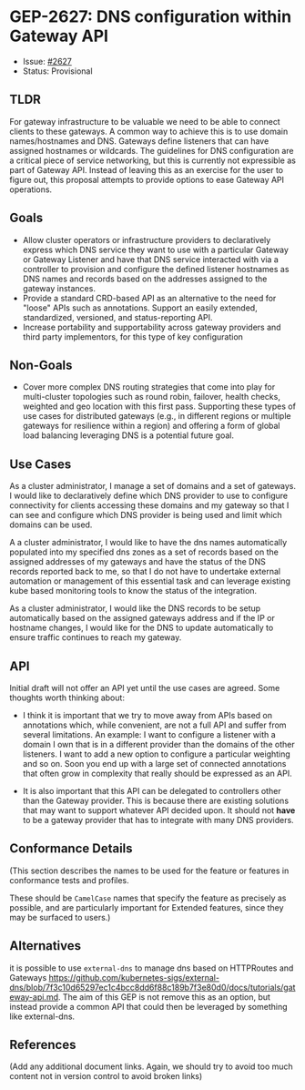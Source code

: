 # GEP-2627: DNS configuration within Gateway API

* Issue: [#2627](https://github.com/kubernetes-sigs/gateway-api/issues/2627)
* Status: Provisional

## TLDR

For gateway infrastructure to be valuable we need to be able to connect clients to these gateways. A common way to achieve this is to use domain names/hostnames and DNS. Gateways define listeners that can have assigned hostnames or wildcards.  The guidelines for DNS configuration are a critical piece of service networking, but this is currently not expressible as part of Gateway API.   Instead of leaving this as an exercise for the user to figure out, this proposal attempts to provide options to ease Gateway API operations.

## Goals
* Allow cluster operators or infrastructure providers to declaratively express which DNS service they want to use with a particular Gateway or Gateway Listener and have that DNS service interacted with via a controller to provision and configure the defined listener hostnames as DNS names and records based on the addresses assigned to the gateway instances.
* Provide a standard CRD-based API as an alternative to the need for "loose" APIs such as annotations.   Support an easily extended, standardized, versioned, and status-reporting API. 
* Increase portability and supportability across gateway providers and third party implementors, for this type of key configuration

## Non-Goals

* Cover more complex DNS routing strategies that come into play for multi-cluster topologies such as round robin, failover, health checks, weighted and geo location with this first pass. Supporting these types of use cases for distributed gateways (e.g., in different regions or multiple gateways for resilience within a region) and offering a form of global load balancing leveraging DNS is a potential future goal.

## Use Cases

As a cluster administrator, I manage a set of domains and a set of gateways. I would like to declaratively define which DNS provider to use to configure connectivity for clients accessing these domains and my gateway so that I can see and configure which DNS provider is being used and limit which domains can be used.

A a cluster administrator, I would like to have the dns names automatically populated into my specified dns zones as a set of records based on the assigned addresses of my gateways and have the status of the DNS records reported back to me, so that I do not have to undertake external automation or management of this essential task and can leverage existing kube based monitoring tools to know the status of the integration.

As a cluster administrator, I would like the DNS records to be setup automatically based on the assigned gateways address and if the IP or hostname changes, I would like for the DNS to update automatically to ensure traffic continues to reach my gateway. 

## API

Initial draft will not offer an API yet until the use cases are agreed. Some thoughts worth thinking about: 
- I think it is important that we try to move away from APIs based on annotations which, while convenient, are not a full API and suffer from several limitations. An example: I want to configure a listener with a domain I own that is in a different provider than the domains of the other listeners. I want to add a new option to configure a particular weighting and so on. Soon you end up with a large set of connected annotations that often grow in complexity that really should be expressed as an API.

- It is also important that this API can be delegated to controllers other than the Gateway provider. This is because there are existing solutions that may want to support whatever API decided upon. It should not **have** to be a gateway provider that has to integrate with many DNS providers. 

## Conformance Details

(This section describes the names to be used for the feature or
features in conformance tests and profiles.

These should be `CamelCase` names that specify the feature as
precisely as possible, and are particularly important for
Extended features, since they may be surfaced to users.)

## Alternatives

it is possible to use `external-dns` to manage dns based on HTTPRoutes and Gateways https://github.com/kubernetes-sigs/external-dns/blob/7f3c10d65297ec1c4bcc8dd6f88c189b7f3e80d0/docs/tutorials/gateway-api.md. The aim of this GEP is not remove this as an option, but instead provide a common API that could then be leveraged by something like external-dns. 

## References

(Add any additional document links. Again, we should try to avoid
too much content not in version control to avoid broken links)